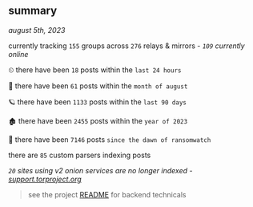 
## summary
_august 5th, 2023_

currently tracking `155` groups across `276` relays & mirrors - _`109` currently online_

⏲ there have been `18` posts within the `last 24 hours`

🦈 there have been `61` posts within the `month of august`

🪐 there have been `1133` posts within the `last 90 days`

🏚 there have been `2455` posts within the `year of 2023`

🦕 there have been `7146` posts `since the dawn of ransomwatch`

there are `85` custom parsers indexing posts

_`20` sites using v2 onion services are no longer indexed - [support.torproject.org](https://support.torproject.org/onionservices/v2-deprecation/)_

> see the project [README](https://github.com/joshhighet/ransomwatch#ransomwatch--) for backend technicals
